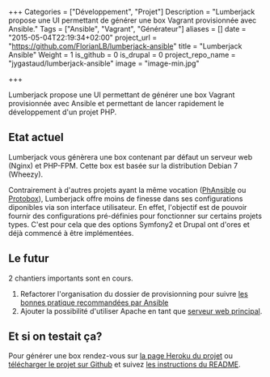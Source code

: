 +++
Categories = ["Développement", "Projet"]
Description = "Lumberjack propose une UI permettant de générer une box Vagrant provisionnée avec Ansible."
Tags = ["Ansible", "Vagrant", "Générateur"]
aliases = []
date = "2015-05-04T22:19:34+02:00"
project_url = "https://github.com/FlorianLB/lumberjack-ansible"
title = "Lumberjack Ansible"
Weight = 1
is_github = 0
is_drupal = 0
project_repo_name = "jygastaud/lumberjack-ansible"
image = "image-min.jpg"

+++

Lumberjack propose une UI permettant de générer une box Vagrant provisionnée avec Ansible et permettant de lancer rapidement le développement d'un projet PHP.

## Etat actuel

Lumberjack vous génèrera une box contenant par défaut un serveur web (Nginx) et PHP-FPM.
Cette box est basée sur la distribution Debian 7 (Wheezy).

Contrairement à d'autres projets ayant la même vocation ([PhAnsible](https://github.com/Phansible/phansible) ou [Protobox](https://github.com/protobox/protobox)), Lumberjack offre moins de finesse dans ses configurations diponibles via son interface utilisateur. En effet, l'objectif est de pouvoir fournir des configurations pré-définies pour fonctionner sur certains projets types. C'est pour cela que des options Symfony2 et Drupal ont d'ores et déjà commencé à être implémentées.

## Le futur

2 chantiers importants sont en cours.

1. Refactorer l'organisation du dossier de provisionning pour suivre [les bonnes pratique recommandées par Ansible](https://github.com/FlorianLB/lumberjack-ansible/issues/17)
2. Ajouter la possibilité d'utiliser Apache en tant que [serveur web principal](https://github.com/FlorianLB/lumberjack-ansible/issues/7).



## Et si on testait ça?

Pour générer une box rendez-vous sur [la page Heroku du projet](http://lumberjack-ansible.herokuapp.com/) ou [télécharger le projet sur Github](https://github.com/FlorianLB/lumberjack-ansible) et suivez [les instructions du README](https://github.com/FlorianLB/lumberjack-ansible/blob/master/README.md).
